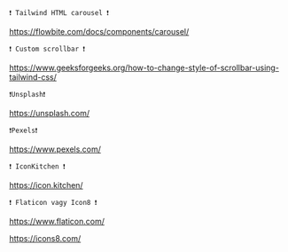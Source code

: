    
    ❗ Tailwind HTML carousel ❗
https://flowbite.com/docs/components/carousel/

    ❗ Custom scrollbar ❗
https://www.geeksforgeeks.org/how-to-change-style-of-scrollbar-using-tailwind-css/

    ❗Unsplash❗
https://unsplash.com/

    ❗Pexels❗
https://www.pexels.com/

    ❗ IconKitchen ❗
https://icon.kitchen/

    ❗ Flaticon vagy Icon8 ❗
https://www.flaticon.com/

https://icons8.com/